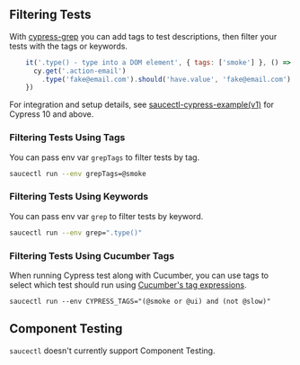 ## Filtering Tests

With [cypress-grep](https://github.com/cypress-io/cypress-grep) you can add tags to test descriptions, then filter your tests with the tags or keywords.

```javascript
    it('.type() - type into a DOM element', { tags: ['smoke'] }, () => {
      cy.get('.action-email')
        .type('fake@email.com').should('have.value', 'fake@email.com')
    })
```

For integration and setup details, see [saucectl-cypress-example(v1)](https://github.com/saucelabs/saucectl-cypress-example/tree/main/v1/examples/cypress-grep) for Cypress 10 and above.

### Filtering Tests Using Tags

You can pass env var `grepTags` to filter tests by tag.

```bash
saucectl run --env grepTags=@smoke
```

### Filtering Tests Using Keywords

You can pass env var `grep` to filter tests by keyword.

```bash
saucectl run --env grep=".type()"
```

### Filtering Tests Using Cucumber Tags

When running Cypress test along with Cucumber, you can use tags to select which test should run using [Cucumber's tag expressions](https://cucumber.io/docs/cucumber/api/?lang=javascript#tags).

```
saucectl run --env CYPRESS_TAGS="(@smoke or @ui) and (not @slow)"
```

## Component Testing

`saucectl` doesn't currently support Component Testing.
